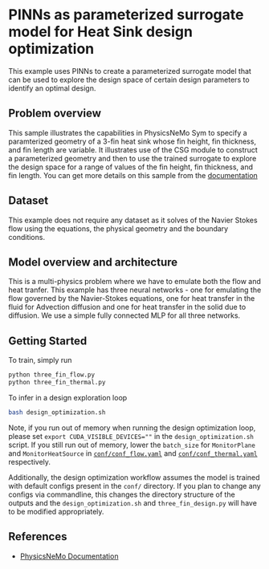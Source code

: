 # PINNs as parameterized surrogate model for Heat Sink design optimization

This example uses PINNs to create a parameterized surrogate model that can be used to explore the design space of certain design parameters to identify an optimal design.

## Problem overview

This sample illustrates the capabilities in PhysicsNeMo Sym to specify a paramterized geometry of a 3-fin heat sink whose fin height, fin thickness, and fin length are variable. It illustrates use of the CSG module to construct a parameterized geometry and then to use the trained surrogate to explore the design space for a range of values of the fin height, fin thickness, and fin length.
You can get more details on this sample from the [documentation](https://docs.nvidia.com/deeplearning/physicsnemo/physicsnemo-sym/user_guide/advanced/parametrized_simulations.html)

## Dataset

This example does not require any dataset as it solves of the Navier Stokes flow using the equations, the physical geometry and the boundary conditions.

## Model overview and architecture

This is a multi-physics problem where we have to emulate both the flow and heat tranfer. This example has three neural networks - one for emulating the flow governed by the Navier-Stokes equations, one for heat transfer in the fluid for Advection diffusion and one for heat transfer in the solid due to diffusion. We use a simple fully connected MLP for all three networks.

## Getting Started

To train, simply run

```bash
python three_fin_flow.py
python three_fin_thermal.py
```

To infer in a design exploration loop

```bash
bash design_optimization.sh
```

Note, if you run out of memory when running the design optimization loop, please
set `export CUDA_VISIBLE_DEVICES=""` in the `design_optimization.sh` script.
If you still run out of memory, lower the `batch_size` for `MonitorPlane` and
`MonitorHeatSource` in [`conf/conf_flow.yaml`](conf/conf_flow.yaml) and
[`conf/conf_thermal.yaml`](conf/conf_thermal.yaml) respectively.

Additionally, the design optimization workflow assumes the model is trained with
default configs present in the `conf/` directory. If you plan to change any configs
via commandline, this changes the directory structure of the outputs and the
`design_optimization.sh` and `three_fin_design.py` will have to be modified appropriately.

## References

- [PhysicsNeMo Documentation](https://docs.nvidia.com/deeplearning/physicsnemo/physicsnemo-sym/user_guide/advanced/parametrized_simulations.html)
